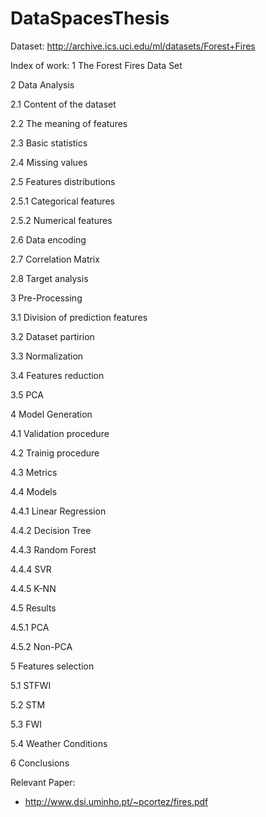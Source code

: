 # DataSpacesThesis

Dataset: http://archive.ics.uci.edu/ml/datasets/Forest+Fires

Index of work:
1 The Forest Fires Data Set

2 Data Analysis

  2.1 Content of the dataset
  
  2.2 The meaning of features
  
  2.3 Basic statistics
  
  2.4 Missing values
  
  2.5 Features distributions
  
  2.5.1 Categorical features
  
  2.5.2 Numerical features
  
  2.6 Data encoding
  
  2.7 Correlation Matrix
  
  2.8 Target analysis

3 Pre-Processing
  
  3.1 Division of prediction features
  
  3.2 Dataset partirion
  
  3.3 Normalization
  
  3.4 Features reduction
  
  3.5 PCA

4 Model Generation
  
  4.1 Validation procedure
  
  4.2 Trainig procedure
  
  4.3 Metrics
  
  4.4 Models
  
  4.4.1 Linear Regression
  
  4.4.2 Decision Tree
  
  4.4.3 Random Forest
  
  4.4.4 SVR
  
  4.4.5 K-NN
  
  4.5 Results
  
  4.5.1 PCA
  
  4.5.2 Non-PCA

5 Features selection
  
  5.1 STFWI
  
  5.2 STM
  
  5.3 FWI
  
  5.4 Weather Conditions

6 Conclusions

Relevant Paper:
- http://www.dsi.uminho.pt/~pcortez/fires.pdf
